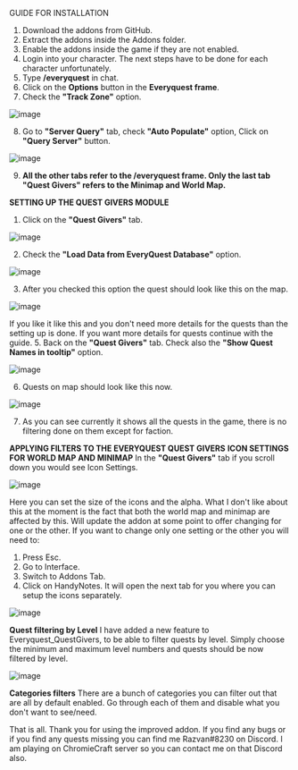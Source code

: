 GUIDE FOR INSTALLATION

1. Download the addons from GitHub.
2. Extract the addons inside the Addons folder.
3. Enable the addons inside the game if they are not enabled.
4. Login into your character. The next steps have to be done for each character unfortunately.
5. Type **/everyquest** in chat.
6. Click on the **Options** button in the **Everyquest frame**.
7. Check the **"Track Zone"** option.

 ![image](https://user-images.githubusercontent.com/86041526/166222545-1e7c804a-dd82-4993-a7c7-4dd33c1f1730.png)

8. Go to **"Server Query"** tab, check **"Auto Populate"** option, Click on **"Query Server"** button.

![image](https://user-images.githubusercontent.com/86041526/166222708-674a7ad1-d7cf-4ac4-8a72-ebf896a64509.png)

9. **All the other tabs refer to the /everyquest frame. Only the last tab "Quest Givers" refers to the Minimap and World Map.**

**SETTING UP THE QUEST GIVERS MODULE**
1. Click on the **"Quest Givers"** tab.

![image](https://user-images.githubusercontent.com/86041526/166223415-690c8016-0fe9-48a7-a156-32050f0947bc.png)


2. Check the **"Load Data from EveryQuest Database"** option.

![image](https://user-images.githubusercontent.com/86041526/166223480-c0b48287-c2f4-4f8a-8db7-96145022fe4d.png)

3. After you checked this option the quest should look like this on the map.

![image](https://user-images.githubusercontent.com/86041526/166223584-29ca82ea-5515-4f91-8634-3426ef7d80c0.png)

If you like it like this and you don't need more details for the quests than the setting up is done. If you want more details for quests continue with the guide.
5. Back on the **"Quest Givers"** tab. Check also the **"Show Quest Names in tooltip"** option.

![image](https://user-images.githubusercontent.com/86041526/166223938-d80a335d-c8eb-4253-809a-101ffcbb1b5b.png)

6. Quests on map should look like this now.

![image](https://user-images.githubusercontent.com/86041526/166224041-38d80150-bbf2-46e5-86ea-880dd8499a6a.png)

7. As you can see currently it shows all the quests in the game, there is no filtering done on them except for faction.


**APPLYING FILTERS TO THE EVERYQUEST QUEST GIVERS**
**ICON SETTINGS FOR WORLD MAP AND MINIMAP**
In the **"Quest Givers"** tab if you scroll down you would see Icon Settings.

![image](https://user-images.githubusercontent.com/86041526/166224437-ec0d7393-cf65-4822-99a9-a9e6df34c7a3.png)

Here you can set the size of the icons and the alpha.
What I don't like about this at the moment is the fact that both the world map and minimap are affected by this.
Will update the addon at some point to offer changing for one or the other.
If you want to change only one setting or the other you will need to:
1. Press Esc.
2. Go to Interface.
3. Switch to Addons Tab.
4. Click on HandyNotes. It will open the next tab for you where you can setup the icons separately.

![image](https://user-images.githubusercontent.com/86041526/166224702-5ca62fe0-5d10-4f06-822c-031b42210570.png)

**Quest filtering by Level**
I have added a new feature to Everyquest_QuestGivers, to be able to filter quests by level.
Simply choose the minimum and maximum level numbers and quests should be now filtered by level.

![image](https://user-images.githubusercontent.com/86041526/166225367-9dd10273-da00-4fe1-94f1-c7004c17ffd2.png)

**Categories filters**
There are a bunch of categories you can filter out that are all by default enabled.
Go through each of them and disable what you don't want to see/need.

That is all. Thank you for using the improved addon. If you find any bugs or if you find any quests missing you can find me Razvan#8230 on Discord.
I am playing on ChromieCraft server so you can contact me on that Discord also.





